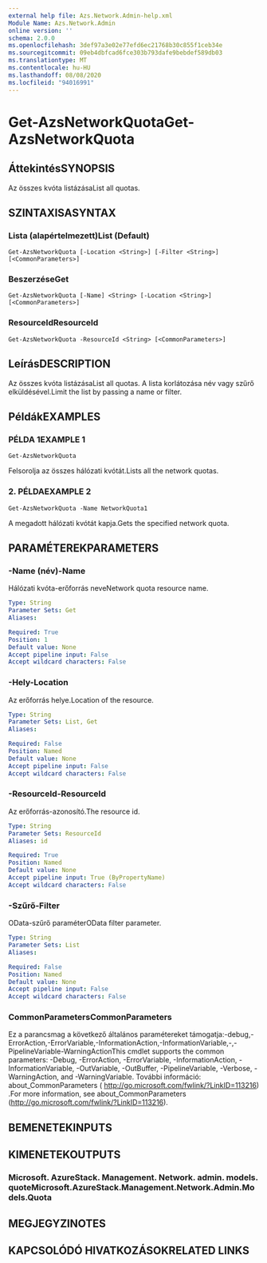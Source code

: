 ```yaml
---
external help file: Azs.Network.Admin-help.xml
Module Name: Azs.Network.Admin
online version: ''
schema: 2.0.0
ms.openlocfilehash: 3def97a3e02e77efd6ec21768b30c855f1ceb34e
ms.sourcegitcommit: 09eb4dbfcad6fce303b793dafe9bebdef589db03
ms.translationtype: MT
ms.contentlocale: hu-HU
ms.lasthandoff: 08/08/2020
ms.locfileid: "94016991"
---
```

# <span data-ttu-id="b5e4c-101">Get-AzsNetworkQuota</span><span class="sxs-lookup"><span data-stu-id="b5e4c-101">Get-AzsNetworkQuota</span></span>

## <span data-ttu-id="b5e4c-102">Áttekintés</span><span class="sxs-lookup"><span data-stu-id="b5e4c-102">SYNOPSIS</span></span>
<span data-ttu-id="b5e4c-103">Az összes kvóta listázása</span><span class="sxs-lookup"><span data-stu-id="b5e4c-103">List all quotas.</span></span>

## <span data-ttu-id="b5e4c-104">SZINTAXISA</span><span class="sxs-lookup"><span data-stu-id="b5e4c-104">SYNTAX</span></span>

### <span data-ttu-id="b5e4c-105">Lista (alapértelmezett)</span><span class="sxs-lookup"><span data-stu-id="b5e4c-105">List (Default)</span></span>
```
Get-AzsNetworkQuota [-Location <String>] [-Filter <String>] [<CommonParameters>]
```

### <span data-ttu-id="b5e4c-106">Beszerzése</span><span class="sxs-lookup"><span data-stu-id="b5e4c-106">Get</span></span>
```
Get-AzsNetworkQuota [-Name] <String> [-Location <String>] [<CommonParameters>]
```

### <span data-ttu-id="b5e4c-107">ResourceId</span><span class="sxs-lookup"><span data-stu-id="b5e4c-107">ResourceId</span></span>
```
Get-AzsNetworkQuota -ResourceId <String> [<CommonParameters>]
```

## <span data-ttu-id="b5e4c-108">Leírás</span><span class="sxs-lookup"><span data-stu-id="b5e4c-108">DESCRIPTION</span></span>
<span data-ttu-id="b5e4c-109">Az összes kvóta listázása</span><span class="sxs-lookup"><span data-stu-id="b5e4c-109">List all quotas.</span></span>
<span data-ttu-id="b5e4c-110">A lista korlátozása név vagy szűrő elküldésével.</span><span class="sxs-lookup"><span data-stu-id="b5e4c-110">Limit the list by passing a name or filter.</span></span>

## <span data-ttu-id="b5e4c-111">Példák</span><span class="sxs-lookup"><span data-stu-id="b5e4c-111">EXAMPLES</span></span>

### <span data-ttu-id="b5e4c-112">PÉLDA 1</span><span class="sxs-lookup"><span data-stu-id="b5e4c-112">EXAMPLE 1</span></span>
```
Get-AzsNetworkQuota
```

<span data-ttu-id="b5e4c-113">Felsorolja az összes hálózati kvótát.</span><span class="sxs-lookup"><span data-stu-id="b5e4c-113">Lists all the  network quotas.</span></span>

### <span data-ttu-id="b5e4c-114">2. PÉLDA</span><span class="sxs-lookup"><span data-stu-id="b5e4c-114">EXAMPLE 2</span></span>
```
Get-AzsNetworkQuota -Name NetworkQuota1
```

<span data-ttu-id="b5e4c-115">A megadott hálózati kvótát kapja.</span><span class="sxs-lookup"><span data-stu-id="b5e4c-115">Gets the specified network quota.</span></span>

## <span data-ttu-id="b5e4c-116">PARAMÉTEREK</span><span class="sxs-lookup"><span data-stu-id="b5e4c-116">PARAMETERS</span></span>

### <span data-ttu-id="b5e4c-117">-Name (név)</span><span class="sxs-lookup"><span data-stu-id="b5e4c-117">-Name</span></span>
<span data-ttu-id="b5e4c-118">Hálózati kvóta-erőforrás neve</span><span class="sxs-lookup"><span data-stu-id="b5e4c-118">Network quota resource name.</span></span>

```yaml
Type: String
Parameter Sets: Get
Aliases:

Required: True
Position: 1
Default value: None
Accept pipeline input: False
Accept wildcard characters: False
```

### <span data-ttu-id="b5e4c-119">-Hely</span><span class="sxs-lookup"><span data-stu-id="b5e4c-119">-Location</span></span>
<span data-ttu-id="b5e4c-120">Az erőforrás helye.</span><span class="sxs-lookup"><span data-stu-id="b5e4c-120">Location of the resource.</span></span>

```yaml
Type: String
Parameter Sets: List, Get
Aliases:

Required: False
Position: Named
Default value: None
Accept pipeline input: False
Accept wildcard characters: False
```

### <span data-ttu-id="b5e4c-121">-ResourceId</span><span class="sxs-lookup"><span data-stu-id="b5e4c-121">-ResourceId</span></span>
<span data-ttu-id="b5e4c-122">Az erőforrás-azonosító.</span><span class="sxs-lookup"><span data-stu-id="b5e4c-122">The resource id.</span></span>

```yaml
Type: String
Parameter Sets: ResourceId
Aliases: id

Required: True
Position: Named
Default value: None
Accept pipeline input: True (ByPropertyName)
Accept wildcard characters: False
```

### <span data-ttu-id="b5e4c-123">-Szűrő</span><span class="sxs-lookup"><span data-stu-id="b5e4c-123">-Filter</span></span>
<span data-ttu-id="b5e4c-124">OData-szűrő paraméter</span><span class="sxs-lookup"><span data-stu-id="b5e4c-124">OData filter parameter.</span></span>

```yaml
Type: String
Parameter Sets: List
Aliases:

Required: False
Position: Named
Default value: None
Accept pipeline input: False
Accept wildcard characters: False
```

### <span data-ttu-id="b5e4c-125">CommonParameters</span><span class="sxs-lookup"><span data-stu-id="b5e4c-125">CommonParameters</span></span>
<span data-ttu-id="b5e4c-126">Ez a parancsmag a következő általános paramétereket támogatja:-debug,-ErrorAction,-ErrorVariable,-InformationAction,-InformationVariable,-,-PipelineVariable-WarningAction</span><span class="sxs-lookup"><span data-stu-id="b5e4c-126">This cmdlet supports the common parameters: -Debug, -ErrorAction, -ErrorVariable, -InformationAction, -InformationVariable, -OutVariable, -OutBuffer, -PipelineVariable, -Verbose, -WarningAction, and -WarningVariable.</span></span> <span data-ttu-id="b5e4c-127">További információ: about_CommonParameters ( http://go.microsoft.com/fwlink/?LinkID=113216) .</span><span class="sxs-lookup"><span data-stu-id="b5e4c-127">For more information, see about_CommonParameters (http://go.microsoft.com/fwlink/?LinkID=113216).</span></span>

## <span data-ttu-id="b5e4c-128">BEMENETEK</span><span class="sxs-lookup"><span data-stu-id="b5e4c-128">INPUTS</span></span>

## <span data-ttu-id="b5e4c-129">KIMENETEK</span><span class="sxs-lookup"><span data-stu-id="b5e4c-129">OUTPUTS</span></span>

### <span data-ttu-id="b5e4c-130">Microsoft. AzureStack. Management. Network. admin. models. quote</span><span class="sxs-lookup"><span data-stu-id="b5e4c-130">Microsoft.AzureStack.Management.Network.Admin.Models.Quota</span></span>

## <span data-ttu-id="b5e4c-131">MEGJEGYZI</span><span class="sxs-lookup"><span data-stu-id="b5e4c-131">NOTES</span></span>

## <span data-ttu-id="b5e4c-132">KAPCSOLÓDÓ HIVATKOZÁSOK</span><span class="sxs-lookup"><span data-stu-id="b5e4c-132">RELATED LINKS</span></span>
